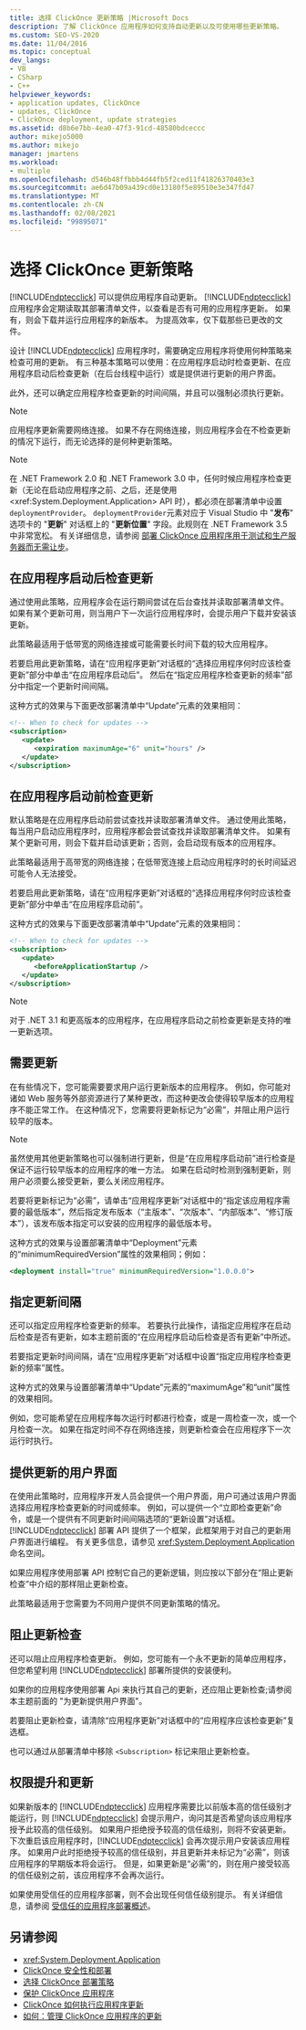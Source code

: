 ```yaml
---
title: 选择 ClickOnce 更新策略 |Microsoft Docs
description: 了解 ClickOnce 应用程序如何支持自动更新以及可使用哪些更新策略。
ms.custom: SEO-VS-2020
ms.date: 11/04/2016
ms.topic: conceptual
dev_langs:
- VB
- CSharp
- C++
helpviewer_keywords:
- application updates, ClickOnce
- updates, ClickOnce
- ClickOnce deployment, update strategies
ms.assetid: d8b6e7bb-4ea0-47f3-91cd-48580bdceccc
author: mikejo5000
ms.author: mikejo
manager: jmartens
ms.workload:
- multiple
ms.openlocfilehash: d546b48ffbbb4d44fb5f2ced11f41826370403e3
ms.sourcegitcommit: ae6d47b09a439cd0e13180f5e89510e3e347fd47
ms.translationtype: MT
ms.contentlocale: zh-CN
ms.lasthandoff: 02/08/2021
ms.locfileid: "99895071"
---
```

# <a name="choose-a-clickonce-update-strategy"></a>选择 ClickOnce 更新策略
[!INCLUDE[ndptecclick](../deployment/includes/ndptecclick_md.md)] 可以提供应用程序自动更新。 [!INCLUDE[ndptecclick](../deployment/includes/ndptecclick_md.md)] 应用程序会定期读取其部署清单文件，以查看是否有可用的应用程序更新。 如果有，则会下载并运行应用程序的新版本。 为提高效率，仅下载那些已更改的文件。

 设计 [!INCLUDE[ndptecclick](../deployment/includes/ndptecclick_md.md)] 应用程序时，需要确定应用程序将使用何种策略来检查可用的更新。 有三种基本策略可以使用：在应用程序启动时检查更新、在应用程序启动后检查更新（在后台线程中运行）或是提供进行更新的用户界面。

 此外，还可以确定应用程序检查更新的时间间隔，并且可以强制必须执行更新。

> [!NOTE]
> 应用程序更新需要网络连接。 如果不存在网络连接，则应用程序会在不检查更新的情况下运行，而无论选择的是何种更新策略。

> [!NOTE]
> 在 .NET Framework 2.0 和 .NET Framework 3.0 中，任何时候应用程序检查更新（无论在启动应用程序之前、之后，还是使用 \<xref:System.Deployment.Application> API 时），都必须在部署清单中设置 `deploymentProvider`。 `deploymentProvider`元素对应于 Visual Studio 中 "**发布**" 选项卡的 "**更新**" 对话框上的 "**更新位置**" 字段。此规则在 .NET Framework 3.5 中非常宽松。 有关详细信息，请参阅 [部署 ClickOnce 应用程序用于测试和生产服务器而无需让步](../deployment/deploying-clickonce-applications-for-testing-and-production-without-resigning.md)。

## <a name="check-for-updates-after-application-startup"></a>在应用程序启动后检查更新
 通过使用此策略，应用程序会在运行期间尝试在后台查找并读取部署清单文件。 如果有某个更新可用，则当用户下一次运行应用程序时，会提示用户下载并安装该更新。

 此策略最适用于低带宽的网络连接或可能需要长时间下载的较大应用程序。

 若要启用此更新策略，请在“应用程序更新”对话框的“选择应用程序何时应该检查更新”部分中单击“在应用程序启动后”。 然后在“指定应用程序检查更新的频率”部分中指定一个更新时间间隔。

 这种方式的效果与下面更改部署清单中“Update”元素的效果相同：

```xml
<!-- When to check for updates -->
<subscription>
   <update>
      <expiration maximumAge="6" unit="hours" />
   </update>
</subscription>
```

## <a name="check-for-updates-before-application-startup"></a>在应用程序启动前检查更新
 默认策略是在应用程序启动前尝试查找并读取部署清单文件。 通过使用此策略，每当用户启动应用程序时，应用程序都会尝试查找并读取部署清单文件。 如果有某个更新可用，则会下载并启动该更新；否则，会启动现有版本的应用程序。

 此策略最适用于高带宽的网络连接；在低带宽连接上启动应用程序时的长时间延迟可能令人无法接受。

 若要启用此更新策略，请在“应用程序更新”对话框的“选择应用程序何时应该检查更新”部分中单击“在应用程序启动前”。

 这种方式的效果与下面更改部署清单中“Update”元素的效果相同：

```xml
<!-- When to check for updates -->
<subscription>
   <update>
      <beforeApplicationStartup />
   </update>
</subscription>
```
> [!NOTE]
> 对于 .NET 3.1 和更高版本的应用程序，在应用程序启动之前检查更新是支持的唯一更新选项。

## <a name="make-updates-required"></a>需要更新
 在有些情况下，您可能需要要求用户运行更新版本的应用程序。 例如，你可能对诸如 Web 服务等外部资源进行了某种更改，而这种更改会使得较早版本的应用程序不能正常工作。 在这种情况下，您需要将更新标记为“必需”，并阻止用户运行较早的版本。

> [!NOTE]
> 虽然使用其他更新策略也可以强制进行更新，但是“在应用程序启动前”进行检查是保证不运行较早版本的应用程序的唯一方法。 如果在启动时检测到强制更新，则用户必须要么接受更新，要么关闭应用程序。

 若要将更新标记为“必需”，请单击“应用程序更新”对话框中的“指定该应用程序需要的最低版本”，然后指定发布版本（“主版本”、“次版本”、“内部版本”、“修订版本”），该发布版本指定可以安装的应用程序的最低版本号。

 这种方式的效果与设置部署清单中“Deployment”元素的“minimumRequiredVersion”属性的效果相同；例如：

```xml
<deployment install="true" minimumRequiredVersion="1.0.0.0">
```

## <a name="specify-update-intervals"></a>指定更新间隔
 还可以指定应用程序检查更新的频率。 若要执行此操作，请指定应用程序在启动后检查是否有更新，如本主题前面的“在应用程序启动后检查是否有更新”中所述。

 若要指定更新时间间隔，请在“应用程序更新”对话框中设置“指定应用程序检查更新的频率”属性。

 这种方式的效果与设置部署清单中“Update”元素的“maximumAge”和“unit”属性的效果相同。

 例如，您可能希望在应用程序每次运行时都进行检查，或是一周检查一次，或一个月检查一次。 如果在指定时间不存在网络连接，则更新检查会在应用程序下一次运行时执行。

## <a name="provide-a-user-interface-for-updates"></a>提供更新的用户界面
 在使用此策略时，应用程序开发人员会提供一个用户界面，用户可通过该用户界面选择应用程序检查更新的时间或频率。 例如，可以提供一个“立即检查更新”命令，或是一个提供有不同更新时间间隔选项的“更新设置”对话框。 [!INCLUDE[ndptecclick](../deployment/includes/ndptecclick_md.md)] 部署 API 提供了一个框架，此框架用于对自己的更新用户界面进行编程。 有关更多信息，请参见 <xref:System.Deployment.Application> 命名空间。

 如果应用程序使用部署 API 控制它自己的更新逻辑，则应按以下部分在“阻止更新检查”中介绍的那样阻止更新检查。

 此策略最适用于您需要为不同用户提供不同更新策略的情况。

## <a name="block-update-checking"></a>阻止更新检查
 还可以阻止应用程序检查更新。 例如，您可能有一个永不更新的简单应用程序，但您希望利用 [!INCLUDE[ndptecclick](../deployment/includes/ndptecclick_md.md)] 部署所提供的安装便利。

 如果你的应用程序使用部署 Api 来执行其自己的更新，还应阻止更新检查;请参阅本主题前面的 "为更新提供用户界面"。

 若要阻止更新检查，请清除“应用程序更新”对话框中的“应用程序应该检查更新”复选框。

 也可以通过从部署清单中移除 `<Subscription>` 标记来阻止更新检查。

## <a name="permission-elevation-and-updates"></a>权限提升和更新
 如果新版本的 [!INCLUDE[ndptecclick](../deployment/includes/ndptecclick_md.md)] 应用程序需要比以前版本高的信任级别才能运行，则 [!INCLUDE[ndptecclick](../deployment/includes/ndptecclick_md.md)] 会提示用户，询问其是否希望向该应用程序授予此较高的信任级别。 如果用户拒绝授予较高的信任级别，则将不安装更新。 下次重启该应用程序时，[!INCLUDE[ndptecclick](../deployment/includes/ndptecclick_md.md)] 会再次提示用户安装该应用程序。 如果用户此时拒绝授予较高的信任级别，并且更新并未标记为“必需”，则该应用程序的早期版本将会运行。 但是，如果更新是“必需”的，则在用户接受较高的信任级别之前，该应用程序不会再次运行。

 如果使用受信任的应用程序部署，则不会出现任何信任级别提示。 有关详细信息，请参阅 [受信任的应用程序部署概述](../deployment/trusted-application-deployment-overview.md)。

## <a name="see-also"></a>另请参阅
- <xref:System.Deployment.Application>
- [ClickOnce 安全性和部署](../deployment/clickonce-security-and-deployment.md)
- [选择 ClickOnce 部署策略](../deployment/choosing-a-clickonce-deployment-strategy.md)
- [保护 ClickOnce 应用程序](../deployment/securing-clickonce-applications.md)
- [ClickOnce 如何执行应用程序更新](../deployment/how-clickonce-performs-application-updates.md)
- [如何：管理 ClickOnce 应用程序的更新](../deployment/how-to-manage-updates-for-a-clickonce-application.md)
